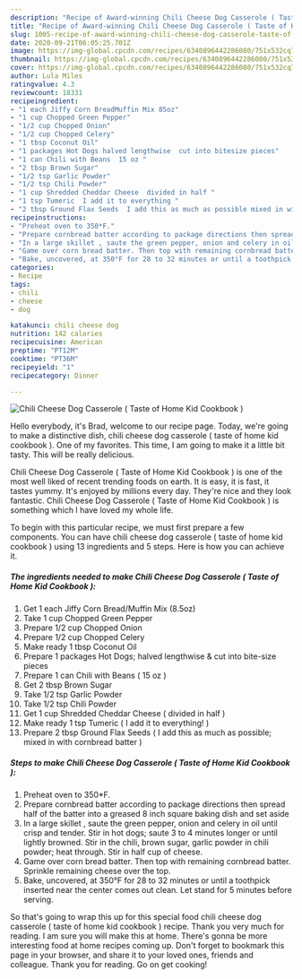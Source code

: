 ```yaml
---
description: "Recipe of Award-winning Chili Cheese Dog Casserole ( Taste of Home Kid Cookbook )"
title: "Recipe of Award-winning Chili Cheese Dog Casserole ( Taste of Home Kid Cookbook )"
slug: 1005-recipe-of-award-winning-chili-cheese-dog-casserole-taste-of-home-kid-cookbook
date: 2020-09-21T06:05:25.701Z
image: https://img-global.cpcdn.com/recipes/6340896442286080/751x532cq70/chili-cheese-dog-casserole-taste-of-home-kid-cookbook-recipe-main-photo.jpg
thumbnail: https://img-global.cpcdn.com/recipes/6340896442286080/751x532cq70/chili-cheese-dog-casserole-taste-of-home-kid-cookbook-recipe-main-photo.jpg
cover: https://img-global.cpcdn.com/recipes/6340896442286080/751x532cq70/chili-cheese-dog-casserole-taste-of-home-kid-cookbook-recipe-main-photo.jpg
author: Lula Miles
ratingvalue: 4.3
reviewcount: 18331
recipeingredient:
- "1 each Jiffy Corn BreadMuffin Mix 85oz"
- "1 cup Chopped Green Pepper"
- "1/2 cup Chopped Onion"
- "1/2 cup Chopped Celery"
- "1 tbsp Coconut Oil"
- "1 packages Hot Dogs halved lengthwise  cut into bitesize pieces"
- "1 can Chili with Beans  15 oz "
- "2 tbsp Brown Sugar"
- "1/2 tsp Garlic Powder"
- "1/2 tsp Chili Powder"
- "1 cup Shredded Cheddar Cheese  divided in half "
- "1 tsp Tumeric  I add it to everything "
- "2 tbsp Ground Flax Seeds  I add this as much as possible mixed in with cornbread batter "
recipeinstructions:
- "Preheat oven to 350*F."
- "Prepare cornbread batter according to package directions then spread half of the batter into a greased 8 inch square baking dish and set aside"
- "In a large skillet , saute the green pepper, onion and celery in oil until crisp and tender. Stir in hot dogs; saute 3 to 4 minutes longer or until lightly browned. Stir in the chili, brown sugar, garlic powder in chili powder; heat through. Stir in half cup of cheese."
- "Game over corn bread batter. Then top with remaining cornbread batter. Sprinkle remaining cheese over the top."
- "Bake, uncovered, at 350°F for 28 to 32 minutes or until a toothpick inserted near the center comes out clean. Let stand for 5 minutes before serving."
categories:
- Recipe
tags:
- chili
- cheese
- dog

katakunci: chili cheese dog 
nutrition: 142 calories
recipecuisine: American
preptime: "PT12M"
cooktime: "PT36M"
recipeyield: "1"
recipecategory: Dinner

---
```



![Chili Cheese Dog Casserole ( Taste of Home Kid Cookbook )](https://img-global.cpcdn.com/recipes/6340896442286080/751x532cq70/chili-cheese-dog-casserole-taste-of-home-kid-cookbook-recipe-main-photo.jpg)

Hello everybody, it's Brad, welcome to our recipe page. Today, we're going to make a distinctive dish, chili cheese dog casserole ( taste of home kid cookbook ). One of my favorites. This time, I am going to make it a little bit tasty. This will be really delicious.

Chili Cheese Dog Casserole ( Taste of Home Kid Cookbook ) is one of the most well liked of recent trending foods on earth. It is easy, it is fast, it tastes yummy. It's enjoyed by millions every day. They're nice and they look fantastic. Chili Cheese Dog Casserole ( Taste of Home Kid Cookbook ) is something which I have loved my whole life.




To begin with this particular recipe, we must first prepare a few components. You can have chili cheese dog casserole ( taste of home kid cookbook ) using 13 ingredients and 5 steps. Here is how you can achieve it.

<!--inarticleads1-->

##### The ingredients needed to make Chili Cheese Dog Casserole ( Taste of Home Kid Cookbook ):

1. Get 1 each Jiffy Corn Bread/Muffin Mix (8.5oz)
1. Take 1 cup Chopped Green Pepper
1. Prepare 1/2 cup Chopped Onion
1. Prepare 1/2 cup Chopped Celery
1. Make ready 1 tbsp Coconut Oil
1. Prepare 1 packages Hot Dogs; halved lengthwise &amp; cut into bite-size pieces
1. Prepare 1 can Chili with Beans ( 15 oz )
1. Get 2 tbsp Brown Sugar
1. Take 1/2 tsp Garlic Powder
1. Take 1/2 tsp Chili Powder
1. Get 1 cup Shredded Cheddar Cheese ( divided in half )
1. Make ready 1 tsp Tumeric ( I add it to everything! )
1. Prepare 2 tbsp Ground Flax Seeds ( I add this as much as possible; mixed in with cornbread batter )




<!--inarticleads2-->

##### Steps to make Chili Cheese Dog Casserole ( Taste of Home Kid Cookbook ):

1. Preheat oven to 350*F.
1. Prepare cornbread batter according to package directions then spread half of the batter into a greased 8 inch square baking dish and set aside
1. In a large skillet , saute the green pepper, onion and celery in oil until crisp and tender. Stir in hot dogs; saute 3 to 4 minutes longer or until lightly browned. Stir in the chili, brown sugar, garlic powder in chili powder; heat through. Stir in half cup of cheese.
1. Game over corn bread batter. Then top with remaining cornbread batter. Sprinkle remaining cheese over the top.
1. Bake, uncovered, at 350°F for 28 to 32 minutes or until a toothpick inserted near the center comes out clean. Let stand for 5 minutes before serving.




So that's going to wrap this up for this special food chili cheese dog casserole ( taste of home kid cookbook ) recipe. Thank you very much for reading. I am sure you will make this at home. There's gonna be more interesting food at home recipes coming up. Don't forget to bookmark this page in your browser, and share it to your loved ones, friends and colleague. Thank you for reading. Go on get cooking!
